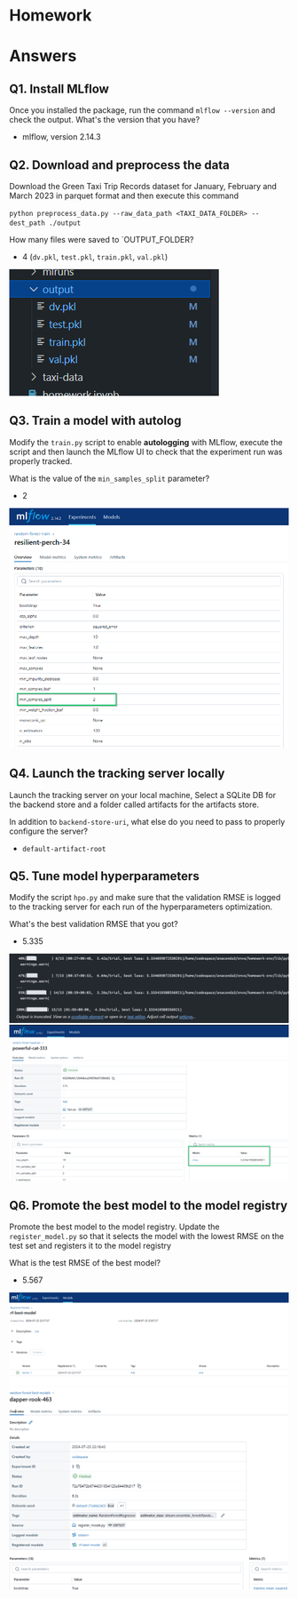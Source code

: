 # Homework

# Answers

## Q1. Install MLflow

Once you installed the package, run the command `mlflow --version` and check the output. What's the version that you have?

* mlflow, version 2.14.3

## Q2. Download and preprocess the data

Download the Green Taxi Trip Records dataset for January, February and March 2023 in parquet format and then execute this command

`python preprocess_data.py --raw_data_path <TAXI_DATA_FOLDER> --dest_path ./output`

How many files were saved to `OUTPUT_FOLDER?

* 4 (`dv.pkl`, `test.pkl`, `train.pkl`, `val.pkl`)

![alt text](image.png)

## Q3. Train a model with autolog

Modify the `train.py` script to enable **autologging** with MLflow, execute the script and then launch the MLflow UI to check that the experiment run was properly tracked.

What is the value of the `min_samples_split` parameter?

* 2 

![alt text](image-1.png)

## Q4. Launch the tracking server locally

Launch the tracking server on your local machine, Select a SQLite DB for the backend store and a folder called artifacts for the artifacts store. 

In addition to `backend-store-uri`, what else do you need to pass to properly configure the server?

* `default-artifact-root`

## Q5. Tune model hyperparameters

Modify the script `hpo.py` and make sure that the validation RMSE is logged to the tracking server for each run of the hyperparameters optimization. 

What's the best validation RMSE that you got?

* 5.335

![alt text](image-2.png)
![alt text](image-3.png)

## Q6. Promote the best model to the model registry

Promote the best model to the model registry. Update the `register_model.py` so that it selects the model with the lowest RMSE on the test set and registers it to the model registry

What is the test RMSE of the best model?

* 5.567

![alt text](image-4.png)
![alt text](image-5.png)
